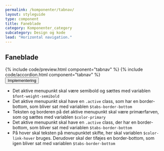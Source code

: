```yaml
---
permalink: /komponenter/tabnav/
layout: styleguide
type: component
title: Faneblade
category: Komponenter_category
subcategory: Design og kode
lead: "Horizontal navigation."
---
```

<h2>Faneblade</h2>
{% include code/preview.html component="tabnav" %}
{% include code/accordion.html component="tabnav" %}
<div class="accordion-bordered">
  <button class="button-unstyled accordion-button"
      aria-expanded="true" aria-controls="code-tabnav-docs">
    Implementering
  </button>
  <div id="code-tabnav-docs" aria-hidden="false" class="accordion-content">
    <ul class="content-list">
      <li>Det aktive menupunkt skal være semibold og sættes med variablen <code>$font-weight-semibold</code></li>
      <li>Det aktive menupunkt skal have en <code>.active</code> class, som har en border-bottom, som bliver sat med variablen <code>$tabs-border-bottom</code></li>
      <li>Teksten og borderen på det aktive menupunkt skal være primærfarven, som og sættes med variablen <code>$color-primary</code></li>
      <li>Det aktive menupunkt skal have en <code>.active</code> class, der har en border-bottom, som bliver sat med variablen <code>$tabs-border-bottom</code></li>
      <li>På hover skal teksten på menupunktet skifte, her skal variablen <code>$color-link-hover</code> bruges. Derudover skal der tiføjes en border-bottom, som igen bliver sat med variablen <code>$tabs-border-bottom</code></li> 
    </ul>
  </div>
</div>